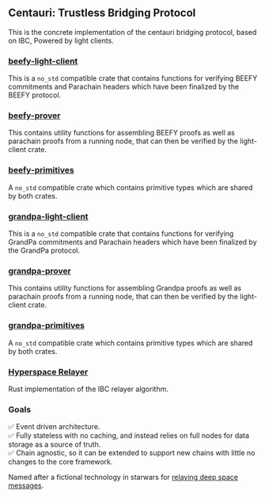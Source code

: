 ##  Centauri: Trustless Bridging Protocol

This is the concrete implementation of the centauri bridging protocol, based on IBC, Powered by light clients.

###     [beefy-light-client](algorithms/beefy/verifier/src/lib.rs)

This is a `no_std` compatible crate that contains functions for verifying BEEFY commitments and Parachain headers which have been finalized by the BEEFY protocol.

###     [beefy-prover](algorithms/beefy/prover/src/lib.rs)
This contains utility functions for assembling BEEFY proofs as well as parachain proofs from a running node, that can then be verified by the light-client crate.

###     [beefy-primitives](algorithms/beefy/primitives/src/lib.rs)

A `no_std` compatible crate which contains primitive types which are shared by both crates.

###     [grandpa-light-client](algorithms/grandpa/verifier/src/lib.rs)

This is a `no_std` compatible crate that contains functions for verifying GrandPa commitments and Parachain headers which have been finalized by the GrandPa protocol.

###     [grandpa-prover](algorithms/grandpa/prover/src/lib.rs)
This contains utility functions for assembling Grandpa proofs as well as parachain proofs from a running node, that can then be verified by the light-client crate.

###     [grandpa-primitives](algorithms/grandpa/primitives/src/lib.rs)

A `no_std` compatible crate which contains primitive types which are shared by both crates.

### [Hyperspace Relayer](hyperspace/)


Rust implementation of the IBC relayer algorithm.

### Goals

 ✅ Event driven architecture.
 <br />
 ✅ Fully stateless with no caching, and instead relies on full nodes for data storage as a source of truth.
  <br />
 ✅ Chain agnostic, so it can be extended to support new chains with little no changes to the core framework.


Named after a fictional technology in starwars for [relaying deep space messages](https://starwars.fandom.com/wiki/Hyperspace_relay).